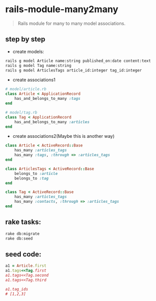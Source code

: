 # rails-module-many2many
> Rails module for many to many model associations.


## step by step
+ create models:
```bash
rails g model Article name:string published_on:date content:text
rails g model Tag name:string
rails g model ArticlesTags article_id:integer tag_id:integer
```

+ create associations1
```rb
# model/article.rb
class Article < ApplicationRecord
    has_and_belongs_to_many :tags
end

# model/tag.rb
class Tag < ApplicationRecord
    has_and_belongs_to_many :articles
end
```

+ create associations2(Maybe this is another way)
```rb
class Article < ActiveRecord::Base
    has_many :articles_tags
    has_many :tags, :through => :articles_tags
end

class ArticlesTags < ActiveRecord::Base
    belongs_to :article
    belongs_to :tag
end

class Tag < ActiveRecord::Base
    has_many :articles_tags
    has_many :contacts, :through => :articles_tags
end
```

## rake tasks:
```bash
rake db:migrate
rake db:seed
```

## seed code:
```rb
a1 = Article.first
a1.tags<<Tag.first
a1.tags<<Tag.second
a1.tags<<Tag.third

a1.tag_ids
# [1,2,3]
```